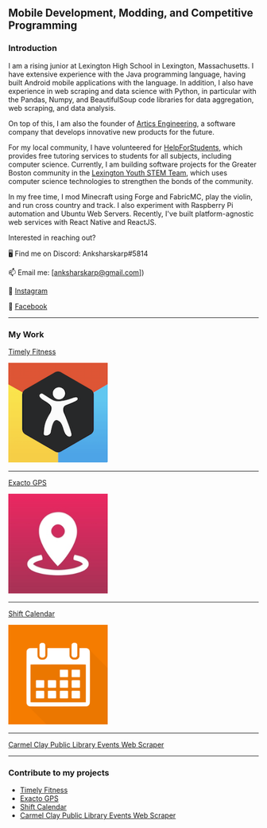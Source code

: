 ## Mobile Development, Modding, and Competitive Programming

### Introduction

I am a rising junior at Lexington High School in Lexington, Massachusetts. I have extensive experience with the Java programming language, having built Android mobile applications with the language. In addition, I also have experience in web scraping and data science with Python, in particular with the Pandas, Numpy, and BeautifulSoup code libraries for data aggregation, web scraping, and data analysis.

On top of this, I am also the founder of [Artics Engineering](https://github.com/artics-engineering), a software company that develops innovative new products for the future.

For my local community, I have volunteered for [HelpForStudents](https://www.helpforstudents.org), which provides free tutoring services to students for all subjects, including computer science. 
Currently, I am building software projects for the Greater Boston community in the [Lexington Youth STEM Team](http://lexyouthstem.org), which uses computer science technologies to strengthen the bonds of the community.

In my free time, I mod Minecraft using Forge and FabricMC, play the violin, and run cross country and track. I also experiment with Raspberry Pi automation and Ubuntu Web Servers. Recently, I've built platform-agnostic web services with React Native and ReactJS.

Interested in reaching out?

🖥️ Find me on Discord: Anksharskarp#5814

📫 Email me: [anksharskarp@gmail.com])

📱 [Instagram](https://www.instagram.com/williamzhangdev/)

📱 [Facebook](https://www.facebook.com/williamzhangdev/)


---

### My Work

[Timely Fitness](/timely_fitness.md)

<img src="images/timely_fitness_logo.png?raw=true" alt="drawing" width="200"/>

---
[Exacto GPS](/exacto_gps.md)

<img src="images/exacto_gps_logo.png?raw=true" alt="drawing" width="200"/>

---
[Shift Calendar](/shift_calendar.md)

<img src="images/shift_calendar_logo.png?raw=true" alt="drawing" width="200"/>

---
[Carmel Clay Public Library Events Web Scraper](ccpl_web_scraper.md)

---

### Contribute to my projects

- [Timely Fitness](https://github.com/Artics-Engineering/Timely-Fitness#readme)
- [Exacto GPS](https://github.com/Artics-Engineering/Exacto-GPS#readme)
- [Shift Calendar](https://github.com/Artics-Engineering/Shift-Calendar#readme)
- [Carmel Clay Public Library Events Web Scraper](https://github.com/Anksharskarp/Python-Web-Crawler-Class-Course-Project#readme)
